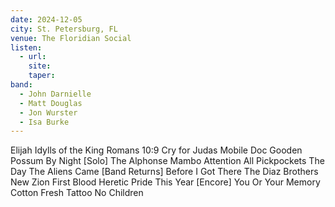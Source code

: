 ```yaml
---
date: 2024-12-05
city: St. Petersburg, FL
venue: The Floridian Social
listen:
  - url: 
    site: 
    taper: 
band:
  - John Darnielle
  - Matt Douglas
  - Jon Wurster
  - Isa Burke
---
```

Elijah
Idylls of the King
Romans 10:9
Cry for Judas
Mobile
Doc Gooden
Possum By Night
[Solo]
The Alphonse Mambo
Attention All Pickpockets
The Day The Aliens Came
[Band Returns]
Before I Got There
The Diaz Brothers
New Zion
First Blood
Heretic Pride
This Year
[Encore]
You Or Your Memory
Cotton
Fresh Tattoo
No Children
